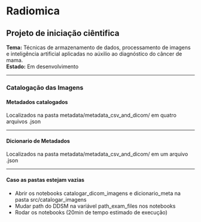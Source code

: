 # <strong>Radiomica</strong> 

## <strong>Projeto de iniciação ciêntifica</strong> 
<strong>Tema:</strong> Técnicas de armazenamento de dados, processamento de imagens e inteligência artificial aplicadas no aúxilio ao diagnóstico do câncer de mama.<br>
<strong>Estado:</strong> Em desenvolvimento


<hr>

### <strong>Catalogação das Imagens</strong> 

#### <strong>Metadados catalogados</strong> 
Localizados na pasta metadata/metadata_csv_and_dicom/ em quatro arquivos .json
<hr>

#### <strong>Dicionario de Metadados</strong> 
Localizados na pasta metadata/metadata_csv_and_dicom/ em um arquivo .json
<hr>

#### <strong>Caso as pastas estejam vazias</strong> 
- Abrir os notebooks catalogar_dicom_imagens e dicionario_meta na pasta src/catalogar_imagens
- Mudar path do DDSM na variável path_exam_files nos notebooks
- Rodar os notebooks (20min de tempo estimado de execução)

